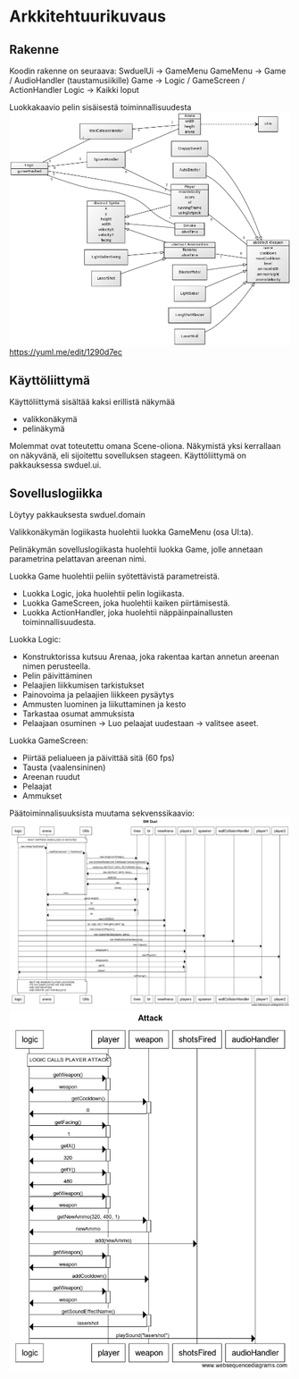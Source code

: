 # Arkkitehtuurikuvaus

## Rakenne

Koodin rakenne on seuraava:
SwduelUi -> GameMenu
GameMenu -> Game / AudioHandler (taustamusiikille)
Game -> Logic / GameScreen / ActionHandler
Logic -> Kaikki loput

Luokkakaavio pelin sisäisestä toiminnallisuudesta
![Luokkakaavio](kuvat/luokkakaavio.jpg "Luokkakaavio")
https://yuml.me/edit/1290d7ec


## Käyttöliittymä

Käyttöliittymä sisältää kaksi erillistä näkymää

- valikkonäkymä
- pelinäkymä

Molemmat ovat toteutettu omana Scene-oliona. Näkymistä yksi kerrallaan on näkyvänä, eli sijoitettu sovelluksen stageen. Käyttöliittymä on pakkauksessa swduel.ui.

## Sovelluslogiikka

Löytyy pakkauksesta swduel.domain

Valikkonäkymän logiikasta huolehtii luokka GameMenu (osa UI:ta).

Pelinäkymän sovelluslogiikasta huolehtii luokka Game, jolle annetaan parametrina pelattavan areenan nimi.

Luokka Game huolehtii peliin syötettävistä parametreistä.
- Luokka Logic, joka huolehtii pelin logiikasta.
- Luokka GameScreen, joka huolehtii kaiken piirtämisestä.
- Luokka ActionHandler, joka huolehtii näppäinpainallusten toiminnallisuudesta.

Luokka Logic:
- Konstruktorissa kutsuu Arenaa, joka rakentaa kartan annetun areenan nimen perusteella.
- Pelin päivittäminen
- Pelaajien liikkumisen tarkistukset
- Painovoima ja pelaajien liikkeen pysäytys
- Ammusten luominen ja liikuttaminen ja kesto
- Tarkastaa osumat ammuksista
- Pelaajaan osuminen -> Luo pelaajat uudestaan -> valitsee aseet.

Luokka GameScreen:
- Piirtää pelialueen ja päivittää sitä (60 fps)
- Tausta (vaalensininen)
- Areenan ruudut
- Pelaajat
- Ammukset

Päätoiminnalisuuksista muutama sekvenssikaavio:
![Sekvenssikaavio](kuvat/sekvenssikaavio.png "Sekvenssikaavio")
![Hyökkäyksen sekvenssikaavio](kuvat/sekvenssikaavio-attack.png)